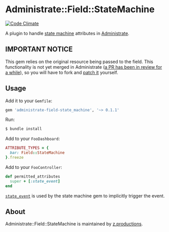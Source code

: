 # Administrate::Field::StateMachine

[![Code Climate](https://codeclimate.com/github/zooppa/administrate-field-state_machine/badges/gpa.svg)](https://codeclimate.com/github/zooppa/administrate-field-state_machine)

A plugin to handle [state machine] attributes in [Administrate].

## IMPORTANT NOTICE
This gem relies on the original resource being passed to the field.
This functionality is not yet merged in Administrate
([a PR has been in review for a while](thoughtbot/administrate#381)),
so you will have to fork and [patch it](https://git.io/vXhCo) yourself.

## Usage

Add it to your `Gemfile`:

```ruby
gem 'administrate-field-state_machine', '~> 0.1.1'
```

Run:

```bash
$ bundle install
```

Add to your `FooDashboard`:

```ruby
ATTRIBUTE_TYPES = {
  bar: Field::StateMachine
}.freeze
```

Add to your `FooController`:

```ruby
def permitted_attributes
  super + [:state_event]
end
```

[`state_event`](https://github.com/state-machines/state_machines#explicit-vs-implicit-event-transitions) is used by the state machine gem to implicitly trigger the event.

## About

Administrate::Field::StateMachine is maintained by [z.productions].

[state machine]: https://github.com/state-machines/state_machines
[Administrate]: https://github.com/thoughtbot/administrate
[z.productions]: https://www.z.productions/

